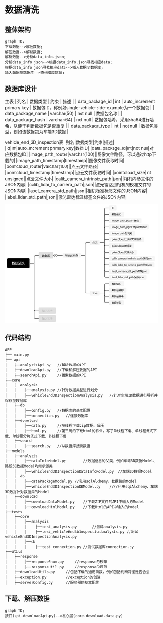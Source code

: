 #	数据清洗	
##	整体架构
```mermaid
graph TD;
下载数据-->解压数据;
解压数据-->解析数据;
解析数据-->分析data_info.json;
分析data_info.json-->根据data_info.json寻找相应data;
根据data_info.json寻找相应data-->插入数据至数据库;	
插入数据至数据库-->查询相应数据;
```
##	数据库设计	
主表
| 列名 | 数据类型 | 约束 | 描述 |
| data_package_id | int | auto_increment primary key | 数据包ID，称例如single-vehicle-side-example为一个数据包 |
| data_package_name | varchar(50) | not null | 数据包名称 |
| data_package_hash | varchar(64) | not null | 数据包哈希，采用sha64进行哈希，以便于判断数据包是否重复 |
| data_package_type | int | not null | 数据包类型，例如该数据包为车端3D数据 |
	
vehicle_end_3D_inspection表
|列名|数据类型|约束|描述|
|id|int|auto_increment primary key|数据ID|
|data_package_id|int|not null|对应数据包ID|
|image_path_router|varchar(100)||图像文件路径，可以通过http下载的|
|image_path_timestamp|timestamp||图像文件获取时间|
|pointcloud_router|varchar(100)||点云文件路径|
|pointcloud_timestamp|timestamp||点云文件获取时间|
|pointcloud_size|int unsigned||点云文件大小|
|calib_camera_intrinsic_path|json||相机内参文件的JSON内容|
|calib_lidar_to_camera_path|json||激光雷达到相机的校准文件的JSON内容|
|label_camera_std_path|json||相机标准标签文件的JSON内容|
|label_lidar_std_path|json||激光雷达标准标签文件的JSON内容|

![](https://github.com/linyihan9/2024_trainning/blob/main/img/DataClean.jpg)	
##	代码结构	
```
APP
├── main.py
├── api
│   ├──analysisApi.py	//解析数据的API
│   ├──downloadApi.py	//下载和解压数据的API
│   ├──searchApi.py		//搜索数据的API
├──core
│   ├──analysis
│   │    ├──analysis.py	//针对数据类型进行划分
│   │    ├──vehicleEnd3DInspectionAnalysis.py	//针对车端3D数据进行解析并保存至数据库
│   ├──db
│   │    ├──config.py	//数据库的基本配置
│   │    ├──connection.py	//连接数据库
│   ├──download
│   │    ├──data.py		//多线程下载zip数据、解压
│   │    ├──html.py		//第三周的下载html的作业，写了单线程下载、单线程流式下载、单线程分片流式下载、多线程下载
│   ├──search
│   │    ├──search.py	//从数据库搜索数据
├──models
│   ├──analysis
│   │    ├──dataInfoModel.py		//数据信息的父类，例如车端3D数据Model、路段3D数据Model均继承该类
│   │    ├──vehicleEnd3DInspectionDataInfoModel.py	//车端3D数据Model
│   ├──db
│   │    ├──dataPackageModel.py	//利用sqlAlchemy，数据包的Model
│   │    ├──vehicleEnd3DInspectionDBModel.py	////利用sqlAlchemy，车端3D数据针对数据库的Model
│   ├──download
│   │    ├──downloadDataModel.py	//下载ZIP文件的API中输入的Model
│   │    ├──downloadHtmlModel.py	//下载Html的API中输入的Model
├──tests
│   ├──core
│   │    ├──analysis
│   │    │    ├──test_analysis.py		//测试analysis.py
│   │    │    ├──test_vehicleEnd3DInspectionAnalysis.py	//测试vehicleEnd3DInspectionAnalysis.py
│   │    ├──db
│   │    │    ├──test_connection.py	//测试数据库connection.py
├──utils
│   ├──response
│   │    ├──responseEnum.py		//response的枚举
│   │    ├──responseUtil.py		//response的规范
│   ├──downloadUtils.py		//包括下载的通用函数，例如包括判断路径是否合法
│   ├──exception.py			//exception的创建
│   ├──serverConfig.py		//服务器的基本配置
```
##	下载、解压数据		
```mermaid
graph TD;
接口(api.downloadApi.py)-->核心层(core.download.data.py)
```